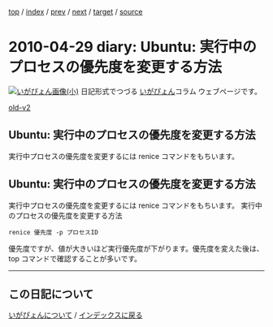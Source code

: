 [top](https://igapyon.github.io/diary/) 
 / [index](https://igapyon.github.io/diary/2010/index.html) 
 / [prev](https://igapyon.github.io/diary/2010/ig100426.html) 
 / [next](https://igapyon.github.io/diary/2010/ig100502.html) 
 / [target](https://igapyon.github.io/diary/2010/ig100429.html) 
 / [source](https://github.com/igapyon/diary/blob/gh-pages/2010/ig100429.html.src.md) 

2010-04-29 diary: Ubuntu: 実行中のプロセスの優先度を変更する方法
=====================================================================================================
[![いがぴょん画像(小)](https://igapyon.github.io/diary/images/iga200306s.jpg "いがぴょん")](https://igapyon.github.io/diary/memo/memoigapyon.html) 日記形式でつづる [いがぴょん](https://igapyon.github.io/diary/memo/memoigapyon.html)コラム ウェブページです。

[old-v2](ig100429-orig.html)

## Ubuntu: 実行中のプロセスの優先度を変更する方法

実行中プロセスの優先度を変更するには renice コマンドをもちいます。


## Ubuntu: 実行中のプロセスの優先度を変更する方法

実行中プロセスの優先度を変更するには renice コマンドをもちいます。
実行中のプロセスの優先度を変更する方法

      
```
renice 優先度 -p プロセスID
```

      

優先度ですが、値が大きいほど実行優先度が下がります。優先度を変えた後は、top コマンドで確認することが多いです。

----------------------------------------------------------------------------------------------------

## この日記について
[いがぴょんについて](https://igapyon.github.io/diary/memo/memoigapyon.html) / [インデックスに戻る](https://igapyon.github.io/diary/idxall.html)
